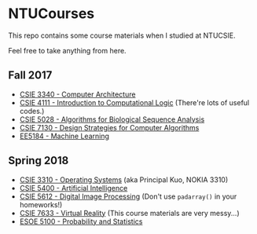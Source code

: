 # NTUCourses

This repo contains some course materials when I studied at NTUCSIE.

Feel free to take anything from here.

## Fall 2017

- [CSIE 3340 - Computer Architecture](https://github.com/walkccc/NTUCourses/tree/master/Fall2017/CSIE%203340%20-%20Computer%20Architecture)
- [CSIE 4111 - Introduction to Computational Logic](https://github.com/walkccc/NTUCourses/tree/master/Fall2017/CSIE%204111%20-%20Introduction%20to%20Computational%20Logic) (There're lots of useful codes.)
- [CSIE 5028 - Algorithms for Biological Sequence Analysis](https://github.com/walkccc/NTUCourses/tree/master/Fall2017/CSIE%205028%20-%20Algorithms%20for%20Biological%20Sequence%20Analysis)
- [CSIE 7130 - Design Strategies for Computer Algorithms](https://github.com/walkccc/NTUCourses/tree/master/Fall2017/CSIE%207130%20-%20Design%20Strategies%20for%20Computer%20Algorithms)
- [EE5184 - Machine Learning](https://github.com/walkccc/NTUCourses/tree/master/Fall2017/EE5184%20-%20Machine%20Learning)

## Spring 2018

- [CSIE 3310 - Operating Systems](https://github.com/walkccc/NTUCourses/tree/master/Spring2018/CSIE%203310%20-%20Operating%20Systems) (aka Principal Kuo, NOKIA 3310)
- [CSIE 5400 - Artificial Intelligence](https://github.com/walkccc/NTUCourses/tree/master/Spring2018/CSIE%205400%20-%20Artificial%20Intelligence)
- [CSIE 5612 - Digital Image Processing](https://github.com/walkccc/NTUCourses/tree/master/Spring2018/CSIE%205612%20-%20Digital%20Image%20Processing) (Don't use `padarray()` in your homeworks!)
- [CSIE 7633 - Virtual Reality](https://github.com/walkccc/NTUCourses/tree/master/Spring2018/CSIE%207633%20-%20Virtual%20Reality) (This course materials are very messy...)
- [ESOE 5100 - Probability and Statistics](https://github.com/walkccc/NTUCourses/tree/master/Spring2018/ESOE%205100%20-%20Probability%20and%20Statistics)